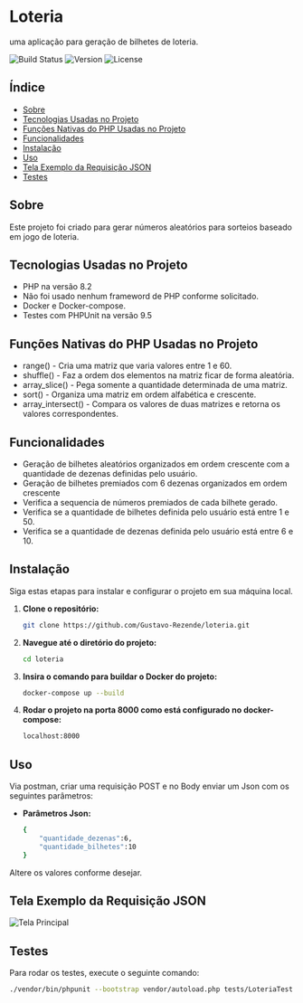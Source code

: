 # Loteria

uma aplicação para geração de bilhetes de loteria.

![Build Status](https://img.shields.io/badge/build-passing-brightgreen)
![Version](https://img.shields.io/badge/version-1.0.0-blue)
![License](https://img.shields.io/badge/license-MIT-yellowgreen)

## Índice

- [Sobre](#sobre)
- [Tecnologias Usadas no Projeto](#tecnologias-usadas-no-projeto)
- [Funções Nativas do PHP Usadas no Projeto](#funções-nativas-do-php-usadas-no-projeto)
- [Funcionalidades](#funcionalidades)
- [Instalação](#instalação)
- [Uso](#uso)
- [Tela Exemplo da Requisição JSON](#tela-exemplo-da-requisição-json)
- [Testes](#testes)

## Sobre

Este projeto foi criado para gerar números aleatórios para sorteios baseado em jogo de loteria.


## Tecnologias Usadas no Projeto

- PHP na versão 8.2
- Não foi usado nenhum frameword de PHP conforme solicitado.
- Docker e Docker-compose.
- Testes com PHPUnit na versão 9.5


## Funções Nativas do PHP Usadas no Projeto

- range() - Cria uma matriz que varia valores entre 1 e 60.
- shuffle() - Faz a ordem dos elementos na matriz ficar de forma aleatória.
- array_slice() - Pega somente a quantidade determinada de uma matriz.
- sort() - Organiza uma matriz em ordem alfabética e crescente.
- array_intersect() - Compara os valores de duas matrizes e retorna os valores correspondentes.

## Funcionalidades

- Geração de bilhetes aleatórios organizados em ordem crescente com a quantidade de dezenas definidas pelo usuário.
- Geração de bilhetes premiados com 6 dezenas organizados em ordem crescente
- Verifica a sequencia de números premiados de cada bilhete gerado.
- Verifica se a quantidade de bilhetes definida pelo usuário está entre 1 e 50.
- Verifica se a quantidade de dezenas definida pelo usuário está entre 6 e 10.


## Instalação

Siga estas etapas para instalar e configurar o projeto em sua máquina local.

1. **Clone o repositório:**
    ```bash
    git clone https://github.com/Gustavo-Rezende/loteria.git
    ```

2. **Navegue até o diretório do projeto:**
    ```bash
    cd loteria
    ```

3. **Insira o comando para buildar o Docker do projeto:**
    ```bash
    docker-compose up --build
    ```

4. **Rodar o projeto na porta 8000 como está configurado no docker-compose:**
    ```bash
    localhost:8000
    ```

## Uso

Via postman, criar uma requisição POST e no Body enviar um Json com os seguintes parâmetros:

- **Parâmetros Json:**
    ```bash
    {
        "quantidade_dezenas":6,
        "quantidade_bilhetes":10
    }
    ```

Altere os valores conforme desejar.


## Tela Exemplo da Requisição JSON

![Tela Principal](https://uc14aa6867c8740389c2064449d4.previews.dropboxusercontent.com/p/thumb/ACVlPi19szHOdagzifr7VMveADmDh_k3DYD7--J_7iTfYI816lMJL2Rfu5iZUWtzcWvRO5cywezCLbeiYx20_IzfwfSize8OoOxp3dWkKrsQTwgN_bkhuDiueghgD-Ry_inuVjO3WJjOC-NglcVFjq5aUbEr-l5-vsJJeI5FbOcKCaK7FAJZCpocrkfZ-WJTi-EcGxTsbbRD0aX_WzL9UejrbPmBdKkjIIiz3BsmGHL6TbnrsZK10c1ZfNq3q_RzErShT8yjUqW7wh6e26l5jaF8h8DneWhtumE4w_O2BW6OFLgWJUWGz2sLprmT533kD2y3tO5gH4_sa-4GVA7FWgAzgG2mWTgqF104XA-5ty-KcwjrvT-NABk4HYBX9HjEfGM/p.png?is_prewarmed=true&text=Exemplo+da+Requisição+Json)


## Testes

Para rodar os testes, execute o seguinte comando:

```bash
./vendor/bin/phpunit --bootstrap vendor/autoload.php tests/LoteriaTest.php
```